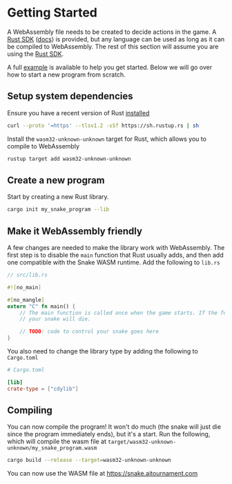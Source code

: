 # Getting Started

A WebAssembly file needs to be created to decide actions in the game. A [Rust SDK][rust_sdk] ([docs][sdk_docs]) is provided, but any language can be used as long as it can be compiled to WebAssembly. The rest of this section will assume you are using the [Rust SDK][rust_sdk].

A full [example](https://github.com/aitournament/snake_example) is available to help you get started. Below we will go over how to start a new program from scratch.

## Setup system dependencies

Ensure you have a recent version of Rust [installed](https://www.rust-lang.org/tools/install)

```sh
curl --proto '=https' --tlsv1.2 -sSf https://sh.rustup.rs | sh
```

Install the `wasm32-unknown-unknown` target for Rust, which allows you to compile to WebAssembly

```sh
rustup target add wasm32-unknown-unknown
```


## Create a new program

Start by creating a new Rust library.

```sh
cargo init my_snake_program --lib
```

## Make it WebAssembly friendly

A few changes are needed to make the library work with WebAssembly. The first step is to disable the `main` function that Rust usually adds, and then add one compatible with the Snake WASM runtime. Add the following to `lib.rs`

```rust
// src/lib.rs

#![no_main]

#[no_mangle]
extern "C" fn main() {
    // The main function is called once when the game starts. If the function ever ends,
    // your snake will die.

    // TODO: code to control your snake goes here
}
```

You also need to change the library type by adding the following to `Cargo.toml`

```toml
# Cargo.toml 

[lib]
crate-type = ["cdylib"]
```

## Compiling

You can now compile the program! It won't do much (the snake will just die since the program immediately ends), but it's a start. Run the following, which will compile the wasm file at `target/wasm32-unknown-unknown/my_snake_program.wasm`

```sh
cargo build --release --target=wasm32-unknown-unknown
```

You can now use the WASM file at https://snake.aitournament.com


[rust_sdk]: https://github.com/aitournament/snake_sdk
[sdk_docs]: https://sdk.snake.aitournament.com/snake_sdk